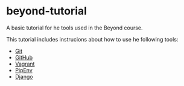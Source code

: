 # beyond-tutorial
A basic tutorial for he tools used in the Beyond course.

This tutorial includes instrucions about how to use he following tools: 

* [Git](https://git-scm.com/)
* [GitHub](https://github.com/)
* [Vagrant](https://www.vagrantup.com/)
* [PipEnv](https://github.com/pypa/pipenv)
* [Django](https://www.djangoproject.com/)